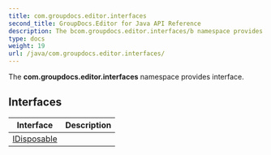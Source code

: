 ```yaml
---
title: com.groupdocs.editor.interfaces
second_title: GroupDocs.Editor for Java API Reference
description: The bcom.groupdocs.editor.interfaces/b namespace provides interface.
type: docs
weight: 19
url: /java/com.groupdocs.editor.interfaces/
---
```


The **com.groupdocs.editor.interfaces** namespace provides interface.


## Interfaces

| Interface | Description |
| --- | --- |
| [IDisposable](../com.groupdocs.editor.interfaces/idisposable) |  |
